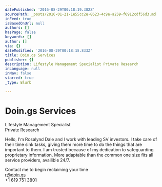 ```yaml
---
datePublished: '2016-08-29T00:18:19.302Z'
sourcePath: _posts/2016-01-21-1e55cc2e-8623-4c9e-a259-f6912cdf56d3.md
inFeed: true
isBasedOnUrl: null
authors: []
hasPage: false
keywords: []
author: []
via: {}
dateModified: '2016-08-29T00:18:18.833Z'
title: Doin.gs Services
publisher: {}
description: Lifestyle Management Specialist Private Research
inLanguage: null
inNav: false
starred: true
_type: Blurb

---
```

# Doin.gs Services

Lifestyle Management Specialist  
Private Research

Hello, I'm Rosalynd Dale and I work with leading SV investors. I take care of their time sink tasks, giving them more time to do the things that are important to them. I am trusted because of my dedication to safeguarding proprietary information. More adaptable than the common one size fits all service providers, availible 24/7\.

Contact me to begin reclaiming your time  
r@doin.gs  
+1 619 751 3801